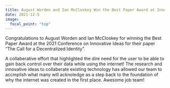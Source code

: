```yaml
---
title: August Worden and Ian McCloskey Win the Best Paper Award at Innovative Ideas
date: 2021-12-5
image:
  focal_point: "top"
---
```


Congratulations to August Worden and Ian McCloskey for winning the Best Paper Award at the 2021 Conference on Innovative Ideas for their paper “The Call for a Decentralized Identity”.

<!--more-->

A collaberative effort that highlighted the dire need for the user to be able to gain back control over their data while using the internet! The research and innovative ideas to collaberate existing technology has allowed our team to accmplish what many will acknoledge as a step back to the foundation of why the internet was created in the first place. Awesome job team!
